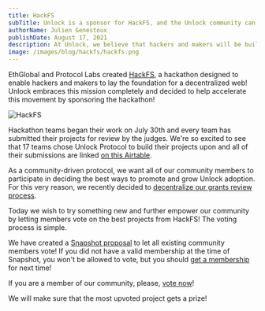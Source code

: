 ```yaml
---
title: HackFS
subTitle: Unlock is a sponsor for HackFS, and the Unlock community can vote on the best projects!
authorName: Julien Genestoux
publishDate: August 17, 2021
description: At Unlock, we believe that hackers and makers will be building a better version of the web. For this reason, we are sponsors for HackFS, and we give our community the power to vote on the best projects!
image: /images/blog/hackfs/hackfs.png
---
```


EthGlobal and Protocol Labs created [HackFS](https://hackfs.com/), a hackathon designed to enable hackers and makers to lay the foundation for a decentralized web! Unlock embraces this mission completely and decided to help accelerate this movement by sponsoring the hackathon!

![HackFS](/images/blog/hackfs/hackfs.png)

Hackathon teams began their work on July 30th and every team has submitted their projects for review by the judges. We're so excited to see that 17 teams chose Unlock Protocol to build their projects upon and all of their submissions are linked [on this Airtable](https://airtable.com/shrN4lIsh3yXQLQKh/tblfEgiZwI8Iog8ZK).

As a community-driven protocol, we want all of our community members to participate in deciding the best ways to promote and grow Unlock adoption. For this very reason, we recently decided to [decentralize our grants review process](https://unlock.community/t/decentralizing-the-grants-process/106).

Today we wish to try something new and further empower our community by letting members vote on the best projects from HackFS! The voting process is simple.

We have created a [Snapshot proposal](https://snapshot.org/#/unlock-community.eth) to let all existing community members vote! If you did not have a valid membership at the time of Snapshot, you won't be allowed to vote, but you should [get a membership](https://app.unlock-protocol.com/checkout?redirectUri=https%3A%2F%2Fsnapshot.org%2F%23%2Funlock-community.eth%2F&paywallConfig=%7B%22locks%22%3A%7B%220xac1fceC2e4064CCd83ac8C9B0c9B8d944AB0D246%22%3A%7B%22network%22%3A100%7D%7D%2C%22persistentCheckout%22%3Atrue%2C%22icon%22%3A%22https%3A%2F%2Flocksmith.unlock-protocol.com%2Flock%2F0xac1fceC2e4064CCd83ac8C9B0c9B8d944AB0D246%2Ficon%22%7D) for next time!

If you are a member of our community, please, [vote now](https://snapshot.org/#/unlock-community.eth)!

We will make sure that the most upvoted project gets a prize!
